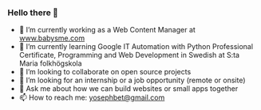 ### Hello there 👋

- 🔭 I’m currently working as a Web Content Manager at www.babysme.com
- 🌱 I’m currently learning Google IT Automation with Python Professional Certificate, Programming and Web Development in Swedish at S:ta Maria folkhögskola
- 👯 I’m looking to collaborate on open source projects
- 🤔 I’m looking for an internship or a job opportunity (remote or onsite)
- 💬 Ask me about how we can build websites or small apps together
- 📫 How to reach me: yosephbet@gmail.com 
